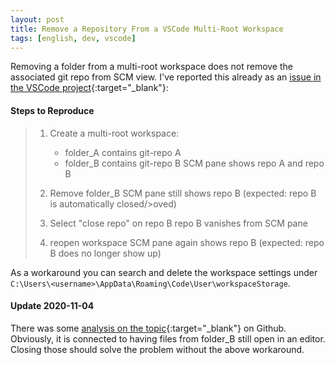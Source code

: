 ```yaml
---
layout: post
title: Remove a Repository From a VSCode Multi-Root Workspace
tags: [english, dev, vscode]
---
```

Removing a folder from a multi-root workspace does not remove the associated git
repo from SCM view. I've reported this already as an [issue in the VSCode
project][issue]{:target="_blank"}:

#### Steps to Reproduce ####

> 1.  Create a multi-root workspace:
>     * folder_A contains git-repo A
>     * folder_B contains git-repo B
>     SCM pane shows repo A and repo B
> 
> 2.  Remove folder_B SCM pane still shows repo B (expected: repo B is
>     automatically closed/>oved)
> 
> 3.  Select "close repo" on repo B repo B vanishes from SCM pane
> 
> 4.  reopen workspace SCM pane again shows repo B (expected: repo B does no
>     longer show up)

As a workaround you can search and delete the workspace settings under
`C:\Users\<username>\AppData\Roaming\Code\User\workspaceStorage`.

#### Update 2020-11-04 ####

There was some [analysis on the topic][analysis]{:target="_blank"} on Github.
Obviously, it is connected to having files from folder_B still open in an
editor. Closing those should solve the problem without the above workaround. 

[issue]:    https://github.com/microsoft/vscode/issues/108757/
[analysis]: https://github.com/microsoft/vscode/issues/108757/#issuecomment-713690131
